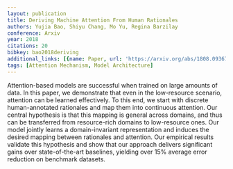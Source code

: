 ```yaml
---
layout: publication
title: Deriving Machine Attention From Human Rationales
authors: Yujia Bao, Shiyu Chang, Mo Yu, Regina Barzilay
conference: Arxiv
year: 2018
citations: 20
bibkey: bao2018deriving
additional_links: [{name: Paper, url: 'https://arxiv.org/abs/1808.09367'}]
tags: [Attention Mechanism, Model Architecture]
---
```

Attention-based models are successful when trained on large amounts of data.
In this paper, we demonstrate that even in the low-resource scenario, attention
can be learned effectively. To this end, we start with discrete human-annotated
rationales and map them into continuous attention. Our central hypothesis is
that this mapping is general across domains, and thus can be transferred from
resource-rich domains to low-resource ones. Our model jointly learns a
domain-invariant representation and induces the desired mapping between
rationales and attention. Our empirical results validate this hypothesis and
show that our approach delivers significant gains over state-of-the-art
baselines, yielding over 15% average error reduction on benchmark datasets.